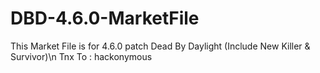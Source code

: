 # DBD-4.6.0-MarketFile
This Market File is for 4.6.0 patch Dead By Daylight (Include New Killer & Survivor)\n
Tnx To :  hackonymous
